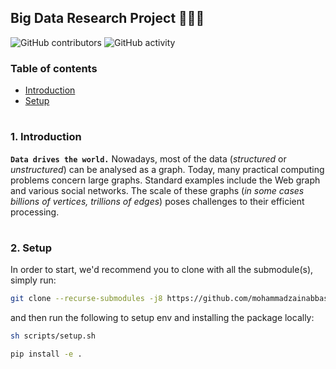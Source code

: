 ## Big Data Research Project 👨🏻‍💻

![GitHub contributors](https://img.shields.io/github/contributors/mohammadzainabbas/Big-Data-Research-Project)
![GitHub activity](https://img.shields.io/github/commit-activity/w/mohammadzainabbas/Big-Data-Research-Project?logoColor=brightgreen)

### Table of contents

- [Introduction](#introduction)
- [Setup](#setup)

#

<a id="introduction" />

### 1. Introduction

__`Data drives the world.`__ Nowadays, most of the data (_structured_ or _unstructured_) can be analysed as a graph. Today, many practical computing problems concern large graphs. Standard examples include the Web graph and various social networks. The scale of these graphs (_in some cases billions of vertices, trillions of edges_) poses challenges to their efficient processing.

#

<a id="setup" />

### 2. Setup

In order to start, we'd recommend you to clone with all the submodule(s), simply run:

```bash
git clone --recurse-submodules -j8 https://github.com/mohammadzainabbas/Big-Data-Research-Project.git
```

and then run the following to setup env and installing the package locally:

```bash
sh scripts/setup.sh
```

```bash
pip install -e .
```

#
